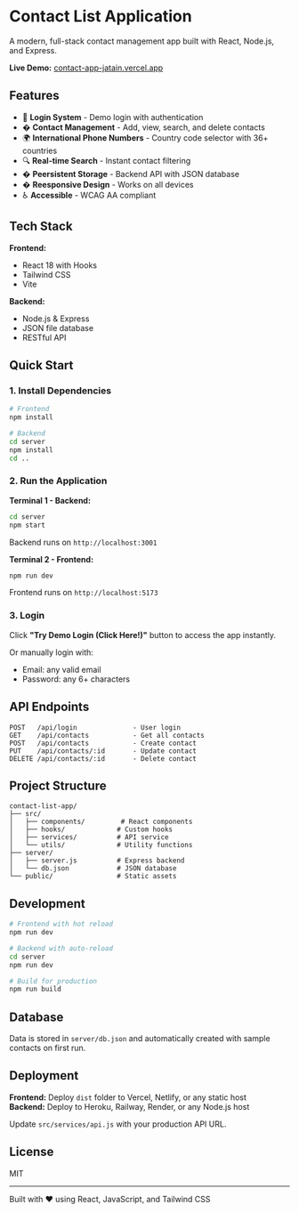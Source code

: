 # Contact List Application

A modern, full-stack contact management app built with React, Node.js, and Express.

**Live Demo:** [contact-app-jatain.vercel.app](https://contact-app-jatain.vercel.app)

## Features

- 🔐 **Login System** - Demo login with authentication
- �  **Contact Management** - Add, view, search, and delete contacts
- 🌍 **International Phone Numbers** - Country code selector with 36+ countries
- 🔍 **Real-time Search** - Instant contact filtering
- � **Peersistent Storage** - Backend API with JSON database
- � **Reesponsive Design** - Works on all devices
- ♿ **Accessible** - WCAG AA compliant

## Tech Stack

**Frontend:**
- React 18 with Hooks
- Tailwind CSS
- Vite

**Backend:**
- Node.js & Express
- JSON file database
- RESTful API

## Quick Start

### 1. Install Dependencies

```bash
# Frontend
npm install

# Backend
cd server
npm install
cd ..
```

### 2. Run the Application

**Terminal 1 - Backend:**
```bash
cd server
npm start
```
Backend runs on `http://localhost:3001`

**Terminal 2 - Frontend:**
```bash
npm run dev
```
Frontend runs on `http://localhost:5173`

### 3. Login

Click **"Try Demo Login (Click Here!)"** button to access the app instantly.

Or manually login with:
- Email: any valid email
- Password: any 6+ characters

## API Endpoints

```
POST   /api/login              - User login
GET    /api/contacts           - Get all contacts
POST   /api/contacts           - Create contact
PUT    /api/contacts/:id       - Update contact
DELETE /api/contacts/:id       - Delete contact
```

## Project Structure

```
contact-list-app/
├── src/
│   ├── components/         # React components
│   ├── hooks/             # Custom hooks
│   ├── services/          # API service
│   └── utils/             # Utility functions
├── server/
│   ├── server.js          # Express backend
│   └── db.json            # JSON database
└── public/                # Static assets
```

## Development

```bash
# Frontend with hot reload
npm run dev

# Backend with auto-reload
cd server
npm run dev

# Build for production
npm run build
```

## Database

Data is stored in `server/db.json` and automatically created with sample contacts on first run.

## Deployment

**Frontend:** Deploy `dist` folder to Vercel, Netlify, or any static host  
**Backend:** Deploy to Heroku, Railway, Render, or any Node.js host

Update `src/services/api.js` with your production API URL.

## License

MIT

---

Built with ❤️ using React, JavaScript, and Tailwind CSS

